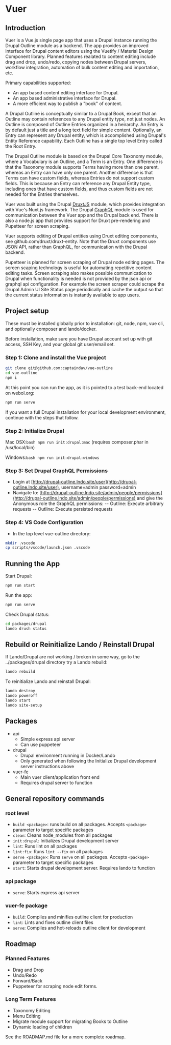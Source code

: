 # Vuer

## Introduction

Vuer is a Vue.js single page app that uses a Drupal instance running the Drupal Outline module as a backend.  The app provides an improved interface for Drupal content editors using the Vuetify / Material Design Component library.  Planned features realated to content editing include drag and drop, undo/redo, copying nodes between Drupal servers, workflow integration, automation of bulk content editing and importation, etc.

Primary capabilities supported:

- An app based content editing interface for Drupal.
- An app based administrative interface for Drupal.
- A more efficient way to publish a "book" of content.

A Drupal Outline is conceptually similar to a Drupal Book, except that an Outline may contain references to any Drupal entity type, not just nodes.   An Outline is composed of Outline Entries organized in a heirarchy.  An Entry is by default just a title and a long text field for simple content. Optionally, an Entry can represent any Drupal entity, which is accomplished using Drupal's Entity Reference capability. Each Outline has a single top level Entry called the Root Entry.

The Drupal Outline module is based on the Drupal Core Taxonomy module, where a Vocabulary is an Outline, and a Term is an Entry. One difference is that the Taxonomy module supports Terms having more than one parent, whereas an Entry can have only one parent. Another difference is that Terms can have custom fields, whereas Entries do not support custom fields.  This is because an Entry can reference any Drupal Entity type, including ones that have custom fields, and thus custom fields are not needed for the Entries themselves.  

Vuer was built using the Drupal [DruxtJS](https://drupal.org/project/druxt) module, which provides integration with Vue's Nuxt.js framework. The Drupal [GraphQL](https://drupal.org/project/graphql) module is used for communication between the Vuer app and the Drupal back end. There is also a node.js app that provides support for Druxt pre-rendering and Pupetteer for screen scraping.  

Vuer supports editing of Drupal entities using Druxt editing components, see github.com/druxt/druxt-entity. Note that the Druxt components use JSON API, rather than GraphQL, for communication with the Drupal backend.

Pupetteer is planned for screen scraping of Drupal node editing pages.  The screen scaping technology is useful for automating repetitive content editing tasks.  Screen scraping also makes possible communication to Drupal when functionality is needed is not provided by the json api or graphql api configuration. For example the screen scraper could scrape the Drupal Admin UI Site Status page periodically and cache the output so that the current status information is instantly available to app users.

## Project setup

These must be installed globally prior to installation: git, node, npm, vue cli, and optionally composer and lando/docker.

Before installation, make sure you have Drupal account set up with git access, SSH Key, and your global git user/email set.

### Step 1: Clone and install the Vue project

```bash
git clone git@github.com:captaindav/vue-outline
cd vue-outline
npm i
```
At this point you can run the app, as it is pointed to a test back-end located on webol.org:
```bash
npm run serve
```
If you want a full Drupal installation for your local development environment, continue with the steps that follow.

### Step 2: Initialize Drupal

Mac OSX:```bash npm run init:drupal:mac```
(requires composer.phar in /usr/local/bin)

Windows:```bash npm run init:drupal:windows```

### Step 3: Set Drupal GraphQL Permissions

- Login at [http://drupal-outline.lndo.site/user](http://drupal-outline.lndo.site/user), username=admin password=admin
- Navigate to: [http://drupal-outline.lndo.site/admin/people/permissions](http://drupal-outline.lndo.site/admin/people/permissions) and give the Anonymous role the GraphQL permissions:
-- Outline: Execute arbitrary requests
-- Outline: Execute persisted requests

### Step 4: VS Code Configuration

- In the top level vue-outline directory:

```bash
mkdir .vscode
cp scripts/vscode/launch.json .vscode
```

## Running the App

Start Drupal:

```bash
npm run start
```

Run the app:

```bash
npm run serve
```

Check Drupal status:

```bash
cd packages/drupal
lando drush status
```


## Rebuild or Reinitialize Lando / Reinstall Drupal

If Lando/Drupal are not working / broken in some way, go to the ../packages/drupal directory try a Lando rebuild:

```bash
lando rebuild
```

To reinitialize Lando and reinstall Drupal:

```bash
lando destroy
lando poweroff
lando start
lando site-setup
```

## Packages

- api
  - Simple express api server
  - Can use puppeteer
- drupal
  - Drupal environment running in Docker/Lando
  - Only generated when following the Initialize Drupal development server instructions above
- vuer-fe
  - Main vuer client/application front end
  - Requires drupal server to function

## General repository commands

### root level

- `build <package>`: runs build on all packages. Accepts `<package>` parameter to target specific packages
- `clean`: Cleans node_modules from all packages
- `init:drupal`: Initializes Drupal development server
- `lint`: Runs lint on all packages
- `lint:fix`: Runs `lint --fix` on all packages
- `serve <package>`: Runs `serve` on all packages. Accepts `<package>` parameter to target specific packages
- `start`: Starts drupal development server. Requires lando to function

### api package

- `serve`: Starts express api server

### vuer-fe package

- `build`: Compiles and minifies outline client for production
- `lint`: Lints and fixes outline client files
- `serve`: Compiles and hot-reloads outline client for development

## Roadmap

### Planned Features

- Drag and Drop
- Undo/Redo
- Forward/Back
- Puppeteer for scraping node edit forms.

### Long Term Features

- Taxonomy Editing
- Menu Editing
- Migrate module support for migrating Books to Outline
- Dynamic loading of children

See the ROADMAP.md file for a more complete roadmap.
